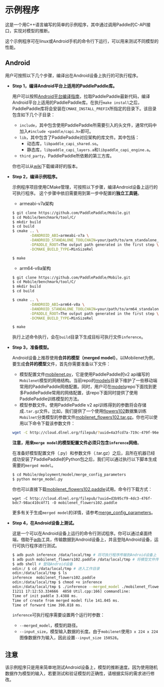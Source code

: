 # 示例程序

这是一个用C++语言编写的简单的示例程序，其中通过调用Paddle的C-API接口，实现对模型的推断。

这个示例程序可在linux或Android手机的命令行下运行，可以用来测试不同模型的性能。

## Android
用户可按照以下几个步骤，编译出在Android设备上执行的可执行程序。

- **Step 1，编译Android平台上适用的PaddlePaddle库。**

    用户可以按照[Android平台编译指南](https://github.com/PaddlePaddle/Paddle/blob/develop/doc/mobile/cross_compiling_for_android_cn.md)，拉取PaddlePaddle最新代码，编译Android平台上适用的PaddlePaddle库。在执行`make install`之后，PaddlePaddle库将会安装在`CMAKE_INSTALL_PREFIX`所指定的目录下。该目录包含如下几个子目录：
    - `include`，其中包含使用PaddlePaddle所需要引入的头文件，通常代码中加入`#include <paddle/capi.h>`即可。
    - `lib`，其中包含了PaddlePaddle对应架构的库文件。其中包括：
      - 动态库，`libpaddle_capi_shared.so`。
      - 静态库，`libpaddle_capi_layers.a`和`libpaddle_capi_engine.a`。
    - `third_party`，PaddlePaddle所依赖的第三方库。

    你也可以从[wiki](https://github.com/PaddlePaddle/Mobile/wiki)下载编译好的版本。

- **Step 2，编译示例程序。**

    示例程序项目使用CMake管理，可按照以下步骤，编译Android设备上运行的可执行程序。
     这个步骤中依旧需要用到第一步中配置的**独立工具链**。

    - armeabi-v7a架构

    ```bash
    $ git clone https://github.com/PaddlePaddle/Mobile.git
    $ cd Mobile/benchmark/tool/C/
    $ mkdir build
    $ cd build
    $ cmake .. \
            -DANDROID_ABI=armeabi-v7a \
            -DANDROID_STANDALONE_TOOLCHAIN=your/path/to/arm_standalone_toolchain \
            -DPADDLE_ROOT=The output path generated in the first step \
            -DCMAKE_BUILD_TYPE=MinSizeRel

    $ make
    ```

    - arm64-v8a架构

    ```bash
    $ git clone https://github.com/PaddlePaddle/Mobile.git
    $ cd Mobile/benchmark/tool/C/
    $ mkdir build
    $ cd build

    $ cmake .. \
            -DANDROID_ABI=arm64-v8a \
            -DANDROID_STANDALONE_TOOLCHAIN=your/path/to/arm64_standalone_toolchain \
            -DPADDLE_ROOT=The output path generated in the first step \
            -DCMAKE_BUILD_TYPE=MinSizeRel

    $ make
    ```

    执行上述命令执行，会在`build`目录下生成目标可执行文件`inference`。

- **Step 3，准备模型。**

    Android设备上推荐使用**合并的模型（merged model）**。以Mobilenet为例，要生成**合并的模型**文件，首先你需要准备以下文件：
    - 模型配置文件[mobilenet.py](https://github.com/PaddlePaddle/Mobile/tree/develop/models/standard_network/mobilenet.py)，它是使用PaddlePaddle的v2 api编写的`Mobilenet`模型的网络结构。当前repo的[models](https://github.com/PaddlePaddle/Mobile/tree/develop/models)目录下维护了一些移动端常用的PaddlePaddle网络配置。同时，用户可在[models](https://github.com/PaddlePaddle/models)repo下面找到更多PaddlePaddle常用的网络配置，该repo下面同时提供了使用PaddlePaddle训练模型的方法。
    - 模型参数文件。使用PaddlePaddle v2 api训练得到的参数将会存储成`.tar.gz`文件。比如，我们提供了一个使用[flowers102](http://www.robots.ox.ac.uk/~vgg/data/flowers/102/)数据集训练`Mobilnet`分类模型的参数文件[mobilenet\_flowers102.tar.gz](http://cloud.dlnel.org/filepub/?uuid=4a3fcd7a-719c-479f-96e1-28a4c3f2195e)。你也可以使用以下命令下载该参数文件：

    ```bash
    wget -C http://cloud.dlnel.org/filepub/?uuid=4a3fcd7a-719c-479f-96e1-28a4c3f2195e -O mobilenet_flowers102.tar.gz
    ```

    **注意，用来`merge model`的模型配置文件必须只包含`inference`网络**。

    在准备好模型配置文件（.py）和参数文件（.tar.gz）之后，且所在机器已经成功安装了PaddlePaddle的Python包之后，我们可以通过执行以下脚本生成需要的`merged model`。

    ```bash
    $ cd Mobile/deployment/model/merge_config_parameters
    $ python merge_model.py
    ```

    你也可以直接下载[mobilenet\_flowers102.paddle](http://cloud.dlnel.org/filepub/?uuid=d3b95cf9-4dc3-476f-bdc7-98ac410c4f71)试用。命令行下载方式：

    ```
    wget -C http://cloud.dlnel.org/filepub/?uuid=d3b95cf9-4dc3-476f-bdc7-98ac410c4f71 -O mobilenet_flowers102.paddle
    ```

    更多有关于生成`merged model`的详情，请参考[merge\_config\_parameters](https://github.com/PaddlePaddle/Mobile/tree/develop/deployment/model/merge_config_parameters/README.cn.md)。

- **Step 4，在Android设备上测试。**

     这是一个可以在Android设备上运行的命令行测试程序。你可以通过桌面终端，借助于[adb](https://developer.android.google.cn/studio/command-line/adb.html?hl=zh-cn#Enabling)工具，传输数据到Android设备上，并且登陆Android设备，运行可执行程序进行测试。

    ```bash
    $ adb push inference /data/local/tmp # 将可执行程序传输到Android设备上
    $ adb push mobilenet_flowers102.paddle /data/local/tmp # 将模型文件传输到Android设备上
    $ adb shell # 登陆Android设备
    odin:/ $ cd /data/local/tmp # 进入工作目录
    odin:/data/local/tmp $ ls
    inference  mobilenet_flowers102.paddle
    odin:/data/local/tmp $ chmod +x inference
    odin:/data/local/tmp $ ./inference --merged_model ./mobilenet_flowers102.paddle --input_size 150528 # 执行测试程序
    I1211 17:12:53.334666  4858 Util.cpp:166] commandline:
    Time of init paddle 3.4388 ms.
    Time of create from merged model file 141.045 ms.
    Time of forward time 398.818 ms.
    ```

    `inference`可执行程序需要设置两个运行时参数：
    - `--merged_model`，模型的路径。
    - `--input_size`，模型输入数据的长度。由于`mobilenet`使用`3 x 224 x 224`图像数据作为输入，因此设置`--input_size 150528`。

## 注意

该示例程序只是用来简单地测试Android设备上，模型的推断速度。因为使用随机数据作为模型的输入，若要测试和验证模型的正确性，请根据实际的需求进行修改。
